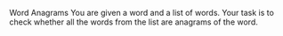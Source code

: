 Word Anagrams
You are given a word and a list of words. Your task is to check whether all the words from the list are anagrams of the word.

